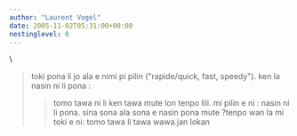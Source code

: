 ```yaml
---
author: "Laurent Vogel"
date: 2005-11-02T05:31:00+00:00
nestinglevel: 0
---
```

\
> toki pona li jo ala e nimi pi pilin ("rapide/quick, fast, speedy").
> ken la nasin ni li pona :
>> tomo tawa ni li ken tawa mute lon tenpo lili.
>> mi pilin e ni : nasin ni li pona.
> sina sona ala sona e nasin pona mute ?tenpo wan la mi toki e ni: tomo tawa li tawa wawa.jan lokan